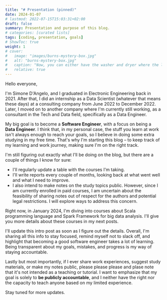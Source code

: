 ```yaml
---
title: "# Presentation (pinned)"
date: 2024-01-07
# lastmod: 2022-07-15T15:03:31+02:00
draft: false
summary: Presentation and purpose of this blog.
# categories: [curated lists]
tags: [coding, presentation, goals]
# ShowToc: true
weight: 1
# cover:
#   image: "images/burns-mystery-box.jpg"
#   alt: "burns-mystery-box.jpg"
#   caption: "Now, you can either have the washer and dryer where the lovely Smithers is standing, or you can trade it all in for what's in this box."
#   relative: true
---
```


<!-- **Last updated:** {{< param lastmod >}} -->

Hello everyone,

I'm Simone D'Angelo, and I graduated in Electronic Engineering back in 2021. After that, I did an internship as a Data Scientist (whatever that means these days) at a consulting company from June 2022 to December 2022. Later, I moved on to another company where I'm currently still working, as a consultant in the Tech and Data field, specifically as a Data Engineer.

My big goal is to become a **Software Engineer**, with a focus on being a **Data Engineer**. I think that, in my personal case, the stuff you learn at work isn't always enough to reach your goals, so I believe in doing some extra studying in my free time. That's why I'm starting this blog – to keep track of my learning and work journey, making sure I'm on the right track.

I'm still figuring out exactly what I'll be doing on the blog, but there are a couple of things I know for sure:

- I'll regularly update a table with the courses I'm taking.
- I'll write reports every couple of months, looking back at what went well and what I need to improve.
- I also intend to make notes on the study topics public. However, since I am currently enrolled in paid courses, I am uncertain about the feasibility of sharing notes out of respect for the authors and potential legal restrictions. I will explore ways to address this concern.

Right now, in January 2024, I'm diving into courses about Scala programming language and Spark Framework for big data analysis. I'll give you more details about these courses in my next posts.

I'll update this intro post as soon as I figure out the details. Overall, I'm sharing all this info to stay focused, remind myself not to slack off, and highlight that becoming a good software engineer takes a lot of learning. Being transparent about my goals, mistakes, and progress is my way of staying accountable.

Lastly but most importantly, if I ever share work experiences, suggest study materials, or make my notes public, please please please and plase note that it's not intended as a teaching or tutorial. I want to emphasize that my goal is solely to **be publicly accountable**, and I neither have the right nor the capacity to teach anyone based on my limited experience.

Stay tuned for more updates.